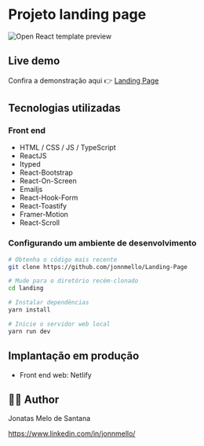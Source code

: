 # Projeto landing page

![Open React template preview](https://user-images.githubusercontent.com/11279913/195153862-55e49c02-d06e-478c-b7f0-a720f4a48bc3.png)



## Live demo

Confira a demonstração aqui 👉️ [Landing Page](https://jayarquiteta.netlify.app/)


## Tecnologias utilizadas

### Front end
- HTML / CSS / JS / TypeScript
- ReactJS
- Ityped
- React-Bootstrap
- React-On-Screen
- Emailjs
- React-Hook-Form
- React-Toastify
- Framer-Motion
- React-Scroll


### Configurando um ambiente de desenvolvimento

```bash
# Obtenha o código mais recente
git clone https://github.com/jonnmello/Landing-Page

# Mude para o diretório recém-clonado
cd landing

# Instalar dependências
yarn install

# Inicie o servidor web local
yarn run dev
```

## Implantação em produção

- Front end web: Netlify




## :astronaut: Author 

Jonatas Melo de Santana

https://www.linkedin.com/in/jonnmello/

